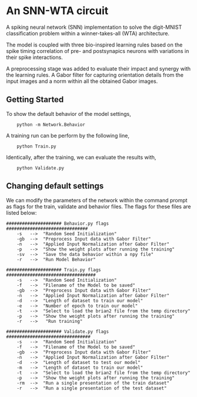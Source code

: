 # An SNN-WTA circuit
A spiking neural network (SNN) implementation to solve the digit-MNIST classification problem within a winner-takes-all (WTA) architecture. 

The model is coupled with three bio-inspired learning rules based on the spike timing correlation of pre- and postsynapics neurons with variations in their spike interactions.

A preprocessing stage was added to evaluate their impact and synergy with the learning rules. A Gabor filter for capturing orientation details from the input images and a norm within all the obtained Gabor images.

## Getting Started
To show the default behavior of the model settings,
```
    python -m Network.Behavior
```
A training run can be perform by the following line,
```
    python Train.py
```
Identically, after the training, we can evaluate the results with,
```
    python Validate.py
```

## Changing default settings
We can modify the parameters of the network within the command prompt as flags for the train, validate and behavior files. The flags for these files are listed below:
```
##################### Behavior.py flags ###############################
    -s   -->  "Random Seed Initialization"
    -gb  -->  "Preprocess Input data with Gabor Filter"
    -n   -->  "Applied Input Normalization after Gabor Filter"
    -p   -->  "Show the weight plots after running the training"
    -sv  -->  "Save the data behavior within a npy file"
    -r   -->  "Run Model Behavior"
```
```
##################### Train.py flags ##################################
    -s   -->  "Random Seed Initialization"
    -f   -->  "Filename of the Model to be saved"
    -gb  -->  "Preprocess Input data with Gabor Filter"
    -n   -->  "Applied Input Normalization after Gabor Filter"
    -d   -->  "Length of dataset to train our model"
    -e   -->  "Number of epoch to train our model"
    -t   -->  "Select to load the brian2 file from the temp directory"
    -p   -->  "Show the weight plots after running the training"
    -r   -->   "Run training"
```
```
##################### Validate.py flags ################################
    -s   -->  "Random Seed Initialization"
    -f   -->  "Filename of the Model to be saved"
    -gb  -->  "Preprocess Input data with Gabor Filter"
    -n   -->  "Applied Input Normalization after Gabor Filter"
    -d   -->  "Length of dataset to test our model"
    -m   -->  "Length of dataset to train our model"
    -t   -->  "Select to load the brian2 file from the temp directory"
    -p   -->  "Show the weight plots after running the training"
    -rm  -->  "Run a single presentation of the train dataset"
    -r   -->  "Run a single presentation of the test dataset"
```